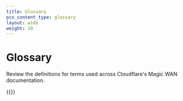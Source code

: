 ```yaml
---
title: Glossary
pcx_content_type: glossary
layout: wide
weight: 10
---
```


# Glossary

Review the definitions for terms used across Cloudflare's Magic WAN documentation.

{{<glossary product="Magic WAN">}}